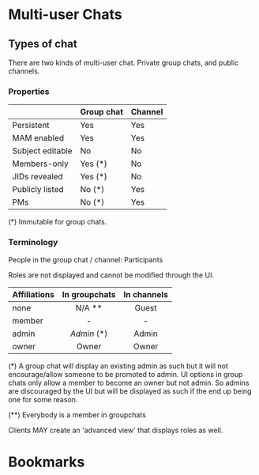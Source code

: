 # Multi-user Chats

## Types of chat

There are two kinds of multi-user chat. Private group chats, and public channels.

### Properties

|                  | Group chat | Channel |
|:-----------------|:-----------|:--------|
| Persistent       | Yes        | Yes     |
| MAM enabled      | Yes        | Yes     |
| Subject editable | No         | No      |
| Members-only     | Yes (\*)   | No      |
| JIDs revealed    | Yes (\*)   | No      |
| Publicly listed  | No  (\*)   | Yes     |
| PMs              | No  (\*)   | Yes     |

(\*) Immutable for group chats.

### Terminology

People in the group chat / channel: Participants

Roles are not displayed and cannot be modified through the UI.


| Affiliations | In groupchats | In channels |
|:-------------|:-------------:|:-----------:|
| none         | N/A **        | Guest       |
| member       | -             | -           |
| admin        | *Admin* (\*)  | Admin       |
| owner        | Owner         | Owner       |

(\*) A group chat will display an existing admin as such but it will not encourage/allow
someone to be promoted to admin. UI options in group chats only allow a member to become
an owner but not admin. So admins are discouraged by the UI but will be displayed as such
if the end up being one for some reason.

(\*\*) Everybody is a member in groupchats

Clients MAY create an 'advanced view' that displays roles as well.

# Bookmarks
